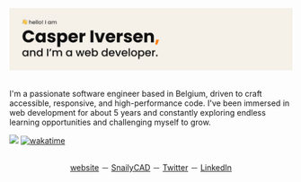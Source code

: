 [![GitHub Cover Poster](./github-cover.svg)](https://casperiv.dev)

##


I'm a passionate software engineer based in Belgium, driven to craft accessible, responsive, and high-performance code.
I've been immersed in web development for about 5 years and constantly exploring endless learning opportunities and challenging myself to grow.

![](https://komarev.com/ghpvc/?username=dev-caspertheghost&label=PROFILE+VIEWS)
[![wakatime](https://wakatime.com/badge/user/eab8442b-396c-4b76-898b-19820eeed70e.svg)](https://wakatime.com/@eab8442b-396c-4b76-898b-19820eeed70e)

## 

<p align="center">
<a href="https://casperiv.dev">website</a> － <a href="https://snailycad.org">SnailyCAD</a> － <a href="https://twitter.com/casperiv0">Twitter</a> － <a href="https://linkedin.com/in/casper-iversen">LinkedIn</a>
</p>

